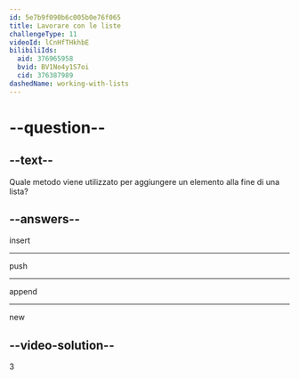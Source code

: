 ```yaml
---
id: 5e7b9f090b6c005b0e76f065
title: Lavorare con le liste
challengeType: 11
videoId: lCnHfTHkhbE
bilibiliIds:
  aid: 376965958
  bvid: BV1No4y1S7oi
  cid: 376387989
dashedName: working-with-lists
---
```


# --question--

## --text--

Quale metodo viene utilizzato per aggiungere un elemento alla fine di una lista?

## --answers--

insert

---

push

---

append

---

new

## --video-solution--

3

